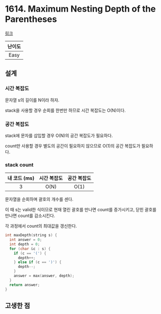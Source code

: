 # 1614. Maximum Nesting Depth of the Parentheses

[링크](https://leetcode.com/problems/maximum-nesting-depth-of-the-parentheses/)

| 난이도 |
| :----: |
|  Easy  |

## 설계

### 시간 복잡도

문자열 s의 길이를 N이라 하자.

stack을 사용할 경우 순회를 한번만 하므로 시간 복잡도는 O(N)이다.

### 공간 복잡도

stack에 문자를 삽입할 경우 O(N)의 공간 복잡도가 필요하다.

count만 사용할 경우 별도의 공간이 필요하지 않으므로 O(1)의 공간 복잡도가 필요하다.

### stack count

| 내 코드 (ms) | 시간 복잡도 | 공간 복잡도 |
| :----------: | :---------: | :---------: |
|      3       |    O(N)     |    O(1)     |

문자열을 순회하며 괄호의 개수를 센다.

이 때 s는 valid한 식이므로 현재 열린 괄호를 만나면 count를 증가시키고, 닫힌 괄호를 만나면 count를 감소시킨다.

각 과정에서 count의 최대값을 갱신한다.

```cpp
int maxDepth(string s) {
  int answer = 0;
  int depth = 0;
  for (char &c : s) {
    if (c == '(') {
      depth++;
    } else if (c == ')') {
      depth--;
    }
    answer = max(answer, depth);
  }
  return answer;
}
```

## 고생한 점
